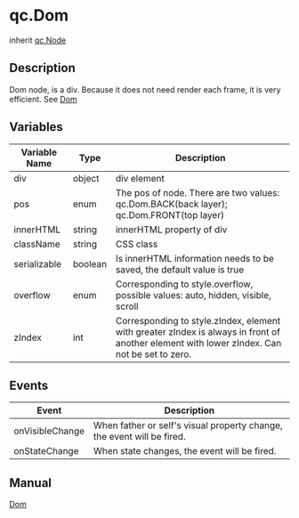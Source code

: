 # qc.Dom
inherit [qc.Node](CNode.md)

## Description
Dom node, is a div. Because it does not need render each frame, it is very efficient. See [Dom](http://docs.qiciengine.com/manual/Sample/Dom.html)

## Variables
| Variable Name        |   Type       |  Description           |
| ------------- |-------------|-------------|
| div | object  |  div element |
| pos | enum| The pos of node. There are two values: qc.Dom.BACK(back layer); qc.Dom.FRONT(top layer) |
| innerHTML | string | innerHTML property of div |
| className | string | CSS class  |
| serializable | boolean | Is innerHTML information needs to be saved, the default value is true  |
| overflow | enum | Corresponding to style.overflow, possible values: auto, hidden, visible, scroll  |
| zIndex | int | Corresponding to style.zIndex,  element with greater zIndex is always in front of another element with lower zIndex. Can not be set to zero. |

## Events
|   Event      |     Description       |
| ------------- |-------------|
| onVisibleChange | When father or self's visual property  change, the event will be fired. |
| onStateChange | When state changes, the event will be fired.|

## Manual
[Dom](http://docs.qiciengine.com/manual/Sample/Dom.html)